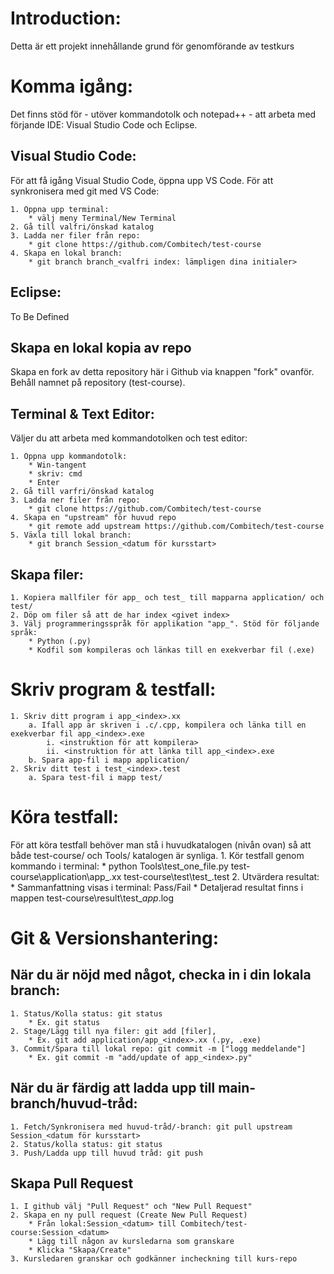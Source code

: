 # Introduction: 
Detta är ett projekt innehållande grund för genomförande av testkurs

# Komma igång:
Det finns stöd för - utöver kommandotolk och notepad++ - att arbeta med förjande IDE: Visual Studio Code och Eclipse. 

## Visual Studio Code:
För att få igång Visual Studio Code, öppna upp VS Code. För att synkronisera med git med VS Code:

	1. Öppna upp terminal: 
		* välj meny Terminal/New Terminal
	2. Gå till valfri/önskad katalog
	3. Ladda ner filer från repo: 
		* git clone https://github.com/Combitech/test-course
	4. Skapa en lokal branch:
		* git branch branch_<valfri index: lämpligen dina initialer> 
		
## Eclipse:
To Be Defined

## Skapa en lokal kopia av repo
Skapa en fork av detta repository här i Github via knappen "fork" ovanför. Behåll namnet på repository (test-course). 
		
## Terminal & Text Editor:
Väljer du att arbeta med kommandotolken och test editor:

	1. Öppna upp kommandotolk:
		* Win-tangent 
		* skriv: cmd 
		* Enter
	2. Gå till varfri/önskad katalog
	3. Ladda ner filer från repo:
		* git clone https://github.com/Combitech/test-course
	4. Skapa en "upstream" för huvud repo
		* git remote add upstream https://github.com/Combitech/test-course
	5. Växla till lokal branch:
		* git branch Session_<datum för kursstart>  

## Skapa filer:
	1. Kopiera mallfiler för app_ och test_ till mapparna application/ och test/
	2. Döp om filer så att de har index <givet index>
	3. Välj programmeringsspråk för applikation "app_". Stöd för följande språk:
		* Python (.py)
		* Kodfil som kompileras och länkas till en exekverbar fil (.exe)

# Skriv program & testfall:
	1. Skriv ditt program i app_<index>.xx
		a. Ifall app är skriven i .c/.cpp, kompilera och länka till en exekverbar fil app_<index>.exe
			i. <instruktion för att kompilera>
			ii. <instruktion för att länka till app_<index>.exe
		b. Spara app-fil i mapp application/
	2. Skriv ditt test i test_<index>.test
		a. Spara test-fil i mapp test/

# Köra testfall:
För att köra testfall behöver man stå i huvudkatalogen (nivån ovan) så att både test-course/ och Tools/ katalogen är synliga. 
	1. Kör testfall genom kommando i terminal: 
		* python Tools\test_one_file.py test-course\application\app_<index>.xx test-course\test\test_<index>.test
	2. Utvärdera resultat:
		* Sammanfattning visas i terminal: Pass/Fail
		* Detaljerad resultat finns i mappen test-course\result\test_<index>_app_<index>.log

# Git & Versionshantering:
## När du är nöjd med något, checka in i din lokala branch:
	1. Status/Kolla status: git status
		* Ex. git status
	2. Stage/Lägg till nya filer: git add [filer], 
		* Ex. git add application/app_<index>.xx (.py, .exe)
	3. Commit/Spara till lokal repo: git commit -m ["logg meddelande"]
		* Ex. git commit -m "add/update of app_<index>.py"

## När du är färdig att ladda upp till main-branch/huvud-tråd:
	1. Fetch/Synkronisera med huvud-tråd/-branch: git pull upstream Session_<datum för kursstart>
	2. Status/kolla status: git status
	3. Push/Ladda upp till huvud tråd: git push
	
## Skapa Pull Request
	1. I github välj "Pull Request" och "New Pull Request"
	2. Skapa en ny pull request (Create New Pull Request)
		* Från lokal:Session_<datum> till Combitech/test-course:Session_<datum>
		* Lägg till någon av kursledarna som granskare
		* Klicka "Skapa/Create"
	3. Kursledaren granskar och godkänner incheckning till kurs-repo
